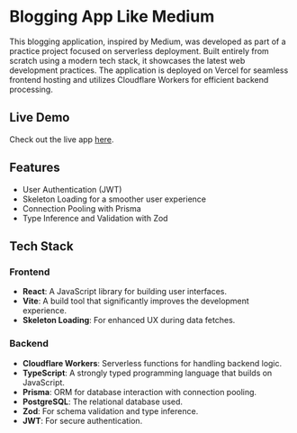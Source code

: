 # Blogging App Like Medium

This blogging application, inspired by Medium, was developed as part of a practice project focused on serverless deployment. Built entirely from scratch using a modern tech stack, it showcases the latest web development practices. The application is deployed on Vercel for seamless frontend hosting and utilizes Cloudflare Workers for efficient backend processing.

## Live Demo

Check out the live app [here](https://blogging-app-like-medium.vercel.app/).

## Features

- User Authentication (JWT)
- Skeleton Loading for a smoother user experience
- Connection Pooling with Prisma
- Type Inference and Validation with Zod

## Tech Stack

### Frontend

- **React**: A JavaScript library for building user interfaces.
- **Vite**: A build tool that significantly improves the development experience.
- **Skeleton Loading**: For enhanced UX during data fetches.

### Backend

- **Cloudflare Workers**: Serverless functions for handling backend logic.
- **TypeScript**: A strongly typed programming language that builds on JavaScript.
- **Prisma**: ORM for database interaction with connection pooling.
- **PostgreSQL**: The relational database used.
- **Zod**: For schema validation and type inference.
- **JWT**: For secure authentication.
